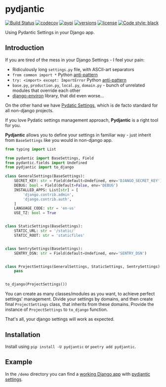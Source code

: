 # pydjantic
[![Build Status](https://github.com/ErhoSen/pydjantic/actions/workflows/main.yml/badge.svg)](https://github.com/ErhoSen/pydjantic/actions)
[![codecov](https://codecov.io/gh/ErhoSen/pydjantic/branch/master/graph/badge.svg?token=BW5A0V3CR3)](https://codecov.io/gh/ErhoSen/pydjantic)
[![pypi](https://img.shields.io/pypi/v/pydjantic.svg)](https://pypi.org/project/pydjantic/)
[![versions](https://img.shields.io/pypi/pyversions/pydjantic.svg)](https://github.com/ErhoSen/pydjantic)
[![license](https://img.shields.io/github/license/erhosen/pydjantic.svg)](https://github.com/ErhoSen/pydjantic/blob/master/LICENSE)
[![Code style: black](https://img.shields.io/badge/code%20style-black-000000.svg)](https://github.com/psf/black)

Using Pydantic Settings in your Django app.

## Introduction

If you are tired of the mess in your Django Settings - I feel your pain:
* Ridiculously long `settings.py` file, with ASCII-art separators
* `from common import *` Python [anti-pattern](https://www.geeksforgeeks.org/why-import-star-in-python-is-a-bad-idea/)
* `try: <import> except: ImportError` Python [anti-pattern](https://stackoverflow.com/questions/14050281/how-to-check-if-a-python-module-exists-without-importing-it)
* `base.py`, `production.py`, `local.py`, `domain.py` - bunch of unrelated modules that override each other
* [django-environ](https://github.com/joke2k/django-environ) library, that did even worse...

On the other hand we have [Pydatic Settings](https://pydantic-docs.helpmanual.io/usage/settings/),
which is de facto standard for all non-django projects.

If you love Pydatic settings management approach, **Pydjantic** is a right tool for you.

**Pydjantic** allows you to define your settings in familiar way - just inherit from `BaseSettings` like you would in non-django app.
```py
from typing import List

from pydantic import BaseSettings, Field
from pydantic.fields import Undefined
from pydjantic import to_django

class GeneralSettings(BaseSettings):
    SECRET_KEY: str = Field(default=Undefined, env='DJANGO_SECRET_KEY')
    DEBUG: bool = Field(default=False, env='DEBUG')
    INSTALLED_APPS: List[str] = [
        'django.contrib.admin',
        'django.contrib.auth',
    ]
    LANGUAGE_CODE: str = 'en-us'
    USE_TZ: bool = True


class StaticSettings(BaseSettings):
    STATIC_URL: str = '/static/'
    STATIC_ROOT: str = 'staticfiles'


class SentrySettings(BaseSettings):
    SENTRY_DSN: str = Field(default=Undefined, env='SENTRY_DSN')


class ProjectSettings(GeneralSettings, StaticSettings, SentrySettings):
    pass


to_django(ProjectSettings())
```
You can create as many classes/modules as you want, to achieve perfect settings' management.
Divide your settings by domains, and then create final `ProjectSettings` class, that inherits from these domains.
Provide the instance of `ProjectSettings` to `to_django` function.

That's all, your django settings will work as expected.

## Installation

Install using `pip install -U pydjantic` or `poetry add pydjantic`.

## Example
In the `/demo` directory you can find a [working Django app](https://github.com/ErhoSen/pydjantic/tree/master/demo) with [pydjantic settings](https://github.com/ErhoSen/pydjantic/blob/master/demo/demo/settings.py).
